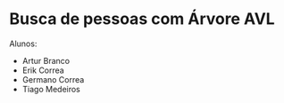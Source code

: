 # Busca de pessoas com Árvore AVL

Alunos:
- Artur Branco
- Erik Correa
- Germano Correa
- Tiago Medeiros

